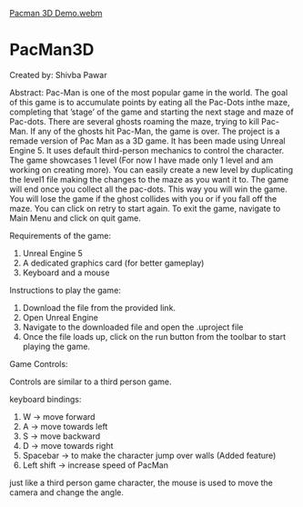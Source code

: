 
[Pacman 3D Demo.webm](https://github.com/shivba28/PacMan3D/assets/72241390/fc11df37-ba2a-48b6-acb7-78eb511a90e4)

# PacMan3D

Created by: Shivba Pawar

Abstract:
Pac-Man is one of the most popular game in the world.
The goal of this game is to accumulate points by eating all the Pac-Dots inthe maze,
completing that ’stage’ of the game and starting the next stage and maze of Pac-dots.
There are several ghosts roaming the maze, trying to kill Pac-Man. 
If any of the ghosts hit Pac-Man, the game is over.
The project is a remade version of Pac Man as a 3D game. It has been made using Unreal Engine 5.
It uses default third-person mechanics to control the character.
The game showcases 1 level (For now I have made only 1 level and am working on creating more).
You can easily create a new level by duplicating the level1 file making the changes to the maze as you want it to.
The game will end once you collect all the pac-dots. This way you will win the game.
You will lose the game if the ghost collides with you or if you fall off the maze. You can click on retry to start again.
To exit the game, navigate to Main Menu and click on quit game.

Requirements of the game:
1. Unreal Engine 5
2. A dedicated graphics card (for better gameplay)
3. Keyboard and a mouse

Instructions to play the game:
1. Download the file from the provided link.
2. Open Unreal Engine
3. Navigate to the downloaded file and open the .uproject file
4. Once the file loads up, click on the run button from the toolbar to start playing the game.


Game Controls:

Controls are similar to a third person game.

keyboard bindings: 	 
1. W -> move forward
2. A -> move towards left
3. S -> move backward
4. D -> move towards right
5. Spacebar -> to make the character jump over walls (Added feature)
6. Left shift -> increase speed of PacMan

just like a third person game character, the mouse is used to move the camera and change the angle.
